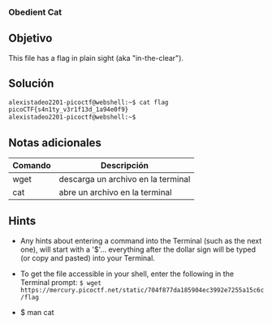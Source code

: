 ### Obedient Cat
## Objetivo

This file has a flag in plain sight (aka "in-the-clear").
## Solución
```bash
alexistadeo2201-picoctf@webshell:~$ cat flag
picoCTF{s4n1ty_v3r1f13d_1a94e0f9}
alexistadeo2201-picoctf@webshell:~$ 
```
## Notas adicionales

| Comando | Descripción |
|-----------|-----------|
| wget | descarga un archivo en la terminal|
| cat | abre un archivo en la terminal|
## Hints

- Any hints about entering a command into the Terminal (such as the next one), will start with a '$'... everything after the dollar sign will be typed (or copy and pasted) into your Terminal.

- To get the file accessible in your shell, enter the following in the Terminal prompt: `$ wget https://mercury.picoctf.net/static/704f877da185904ec3992e7255a15c6c/flag`

- $ man cat